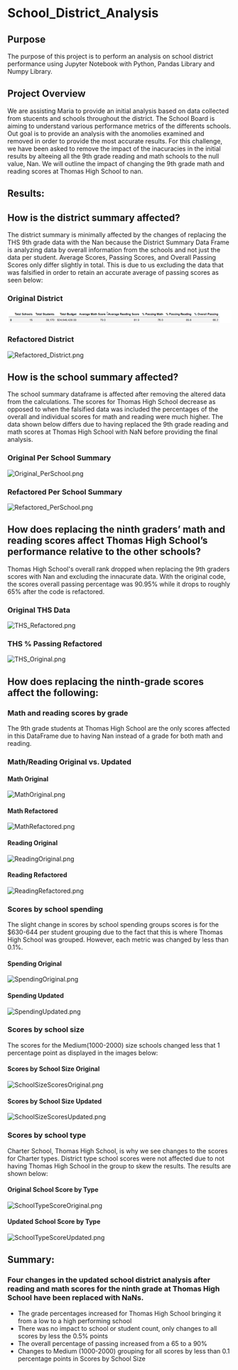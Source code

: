 # School_District_Analysis

## Purpose
The purpose of this project is to perform an analysis on school district performance using Jupyter Notebook with Python, Pandas Library and Numpy Library.


## Project Overview
We are assisting Maria to provide an initial analysis based on data collected from stucents and schools throughout the district. The School Board is aiming to understand various performance metrics of the differents schools. Out goal is to provide an analysis with the anomolies examined and removed in order to provide the most accurate results. For this challenge, we have been asked to remove the impact of the inacuracies in the initial results by alteeing all the 9th grade reading and math schools to the null value, Nan. We will outline the impact of changing the 9th grade math and reading scores at Thomas High School to nan.


## Results:

## How is the district summary affected?
The district summary is minimally affected by the changes of replacing the THS 9th grade data with the Nan because the District Summary Data Frame is analyzing data by overall information from the schools and not just the data per student. Average Scores, Passing Scores, and Overall Passing Scores only differ slightly in total. This is due to us excluding the data that was falsified in order to retain an accurate average of passing scores as seen below:

### Original District
![Original_District.png](School_District_Analysis/Resources/Original_District.png)

### Refactored District
![Refactored_District.png](Resources/Refactored_District.png)


## How is the school summary affected?
The school summary dataframe is affected after removing the altered data from the calculations. The scores for Thomas High School decrease as opposed to when the falsified data was included the percentages of the overall and individual scores for math and reading were much higher. The data shown below differs due to having replaced the 9th grade reading and math scores at Thomas High School with NaN before providing the final analysis.

### Original Per School Summary
![Original_PerSchool.png](Resources/Original_PerSchool.png)

### Refactored Per School Summary
![Refactored_PerSchool.png](Resources/Refactored_PerSchool.png)


## How does replacing the ninth graders’ math and reading scores affect Thomas High School’s performance relative to the other schools?
Thomas High School's overall rank dropped when replacing the 9th graders scores with Nan and excluding the innacurate data. With the original code, the scores overall passing percentage was 90.95% while it drops to roughly 65% after the code is refactored. 

### Original THS Data
![THS_Refactored.png](Resources/THS_Refactored.png)

### THS % Passing Refactored
![THS_Original.png](Resources/THS_Original.png)


## How does replacing the ninth-grade scores affect the following:
### Math and reading scores by grade
The 9th grade students at Thomas High School are the only scores affected in this DataFrame due to having Nan instead of a grade for both math and reading.

### Math/Reading Original vs. Updated
#### Math Original
![MathOriginal.png](Resources/MathOriginal.png)
#### Math Refactored
![MathRefactored.png](Resources/MathRefactored.png)
#### Reading Original
![ReadingOriginal.png](Resources/ReadingOriginal.png)
#### Reading Refactored
![ReadingRefactored.png](Resources/ReadingRefactored.png)

### Scores by school spending
The slight change in scores by school spending groups scores is for the $630-644 per student grouping due to the fact that this is where Thomas High School was grouped. However, each metric was changed by less than 0.1%.

#### Spending Original
![SpendingOriginal.png](Resources/SpendingOriginal.png)

#### Spending Updated
![SpendingUpdated.png](Resources/SpendingUpdated.png)

### Scores by school size
The scores for the Medium(1000-2000) size schools changed less that 1 percentage point as displayed in the images below:

#### Scores by School Size Original
![SchoolSizeScoresOriginal.png](Resources/SchoolSizeScoresOriginal.png)

#### Scores by School Size Updated
![SchoolSizeScoresUpdated.png](Resources/SchoolSizeScoresUpdated.png)


### Scores by school type
Charter School, Thomas High School, is why we see changes to the scores for Charter types. District type school scores were not affected due to not having Thomas High School in the group to skew the results. The results are shown below:

#### Original School Score by Type
![SchoolTypeScoreOriginal.png](Resources/SchoolTypeScoreOriginal.png)

#### Updated School Score by Type
![SchoolTypeScoreUpdated.png](Resources/SchoolTypeScoreUpdated.png)

## Summary: 
### Four changes in the updated school district analysis after reading and math scores for the ninth grade at Thomas High School have been replaced with NaNs.
- The grade percentages increased for Thomas High School bringing it from a low to a high performing school
- There was no impact to school or student count, only changes to all scores by less the 0.5% points
- The overall percentage of passing increased from a 65 to a 90%
- Changes to Medium (1000-2000) grouping for all scores by less than 0.1 percentage points in Scores by School Size


